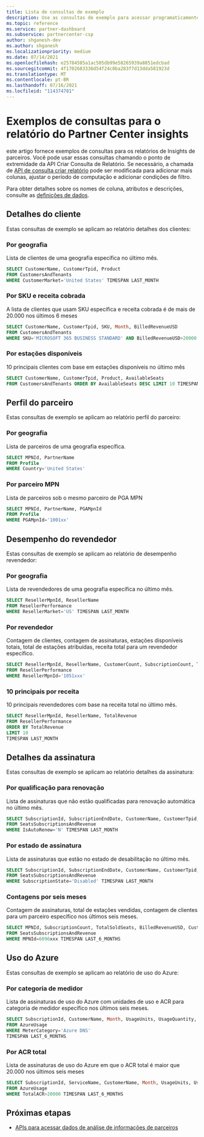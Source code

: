 ```yaml
---
title: Lista de consultas de exemplo
description: Use as consultas de exemplo para acessar programaticamente dados de análise do Revisions do parceiro.
ms.topic: reference
ms.service: partner-dashboard
ms.subservice: partnercenter-csp
author: shganesh-dev
ms.author: shganesh
ms.localizationpriority: medium
ms.date: 07/14/2021
ms.openlocfilehash: e25784585a1ac505db99e58265939a8851edcbad
ms.sourcegitcommit: 4f1702683336d54f24c0ba283f7d13dda581923d
ms.translationtype: MT
ms.contentlocale: pt-BR
ms.lasthandoff: 07/16/2021
ms.locfileid: "114374781"
---
```

# <a name="sample-queries-for-partner-center-insights-report"></a>Exemplos de consultas para o relatório do Partner Center insights

este artigo fornece exemplos de consultas para os relatórios de Insights de parceiros. Você pode usar essas consultas chamando o ponto de extremidade da API Criar Consulta de Relatório. Se necessário, a chamada de [API de consulta criar relatório](insights-programmatic-access-paradigm.md#create-report-query-api) pode ser modificada para adicionar mais colunas, ajustar o período de computação e adicionar condições de filtro.

Para obter detalhes sobre os nomes de coluna, atributos e descrições, consulte as [definições de dados](insights-data-definitions.md).

## <a name="customer-details"></a>Detalhes do cliente

Estas consultas de exemplo se aplicam ao relatório detalhes dos clientes:

### <a name="by-geography"></a>Por geografia

Lista de clientes de uma geografia específica no último mês.

```sql
SELECT CustomerName, CustomerTpid, Product 
FROM CustomersAndTenants 
WHERE CustomerMarket='United States' TIMESPAN LAST_MONTH
```

### <a name="by-sku-and-billed-revenue"></a>Por SKU e receita cobrada

A lista de clientes que usam SKU específica e receita cobrada é de mais de 20.000 nos últimos 6 meses

```sql
SELECT CustomerName, CustomerTpid, SKU, Month, BilledRevenueUSD 
FROM CustomersAndTenants 
WHERE SKU='MICROSOFT 365 BUSINESS STANDARD' AND BilledRevenueUSD>20000 TIMESPAN LAST_6_MONTHS
```

### <a name="by-available-seats"></a>Por estações disponíveis

10 principais clientes com base em estações disponíveis no último mês

```sql
SELECT CustomerName, CustomerTpid, Product, AvailableSeats 
FROM CustomersAndTenants ORDER BY AvailableSeats DESC LIMIT 10 TIMESPAN LAST_MONTH
```

## <a name="partner-profile"></a>Perfil do parceiro

Estas consultas de exemplo se aplicam ao relatório perfil do parceiro:

### <a name="by-geography"></a>Por geografia

Lista de parceiros de uma geografia específica.

```sql
SELECT MPNId, PartnerName 
FROM Profile 
WHERE Country='United States'
```

### <a name="by-mpn-partner"></a>Por parceiro MPN

Lista de parceiros sob o mesmo parceiro de PGA MPN

```sql
SELECT MPNId, PartnerName, PGAMpnId 
FROM Profile 
WHERE PGAMpnId='1001xx'
```

## <a name="reseller-performance"></a>Desempenho do revendedor

Estas consultas de exemplo se aplicam ao relatório de desempenho revendedor:

### <a name="by-geography"></a>Por geografia

Lista de revendedores de uma geografia específica no último mês.

```sql
SELECT ResellerMpnId, ResellerName 
FROM ResellerPerformance 
WHERE ResellerMarket='US' TIMESPAN LAST_MONTH
```

### <a name="by-reseller"></a>Por revendedor

Contagem de clientes, contagem de assinaturas, estações disponíveis totais, total de estações atribuídas, receita total para um revendedor específico.

```sql
SELECT ResellerMpnId, ResellerName, CustomerCount, SubscriptionCount, TotalAvailableSeats, TotalAssignedSeats, TotalRevenue 
FROM ResellerPerformance 
WHERE ResellerMpnId='1051xxx'
```

### <a name="top-10-by-revenue"></a>10 principais por receita

10 principais revendedores com base na receita total no último mês.

```sql
SELECT ResellerMpnId, ResellerName, TotalRevenue 
FROM ResellerPerformance 
ORDER BY TotalRevenue 
LIMIT 10 
TIMESPAN LAST_MONTH
```

## <a name="subscription-details"></a>Detalhes da assinatura

Estas consultas de exemplo se aplicam ao relatório detalhes da assinatura:

### <a name="by-renewal-eligibility"></a>Por qualificação para renovação

Lista de assinaturas que não estão qualificadas para renovação automática no último mês.

```sql
SELECT SubscriptionId, SubscriptionEndDate, CustomerName, CustomerTpid, Product 
FROM SeatsSubscriptionsAndRevenue 
WHERE IsAutoRenew='N' TIMESPAN LAST_MONTH
```

### <a name="by-subscription-state"></a>Por estado de assinatura

Lista de assinaturas que estão no estado de desabilitação no último mês.

```sql
SELECT SubscriptionId, SubscriptionEndDate, CustomerName, CustomerTpid, Product 
FROM SeatsSubscriptionsAndRevenue 
WHERE SubscriptionState='Disabled' TIMESPAN LAST_MONTH
```

### <a name="counts-for-six-months"></a>Contagens por seis meses

Contagem de assinaturas, total de estações vendidas, contagem de clientes para um parceiro específico nos últimos seis meses.

```sql
SELECT MPNId, SubscriptionCount, TotalSoldSeats, BilledRevenueUSD, CustomerCount 
FROM SeatsSubscriptionsAndRevenue 
WHERE MPNId=6096xxx TIMESPAN LAST_6_MONTHS
```

## <a name="azure-usage"></a>Uso do Azure

Estas consultas de exemplo se aplicam ao relatório de uso do Azure:

### <a name="by-meter-category"></a>Por categoria de medidor

Lista de assinaturas de uso do Azure com unidades de uso e ACR para categoria de medidor específico nos últimos seis meses.

```sql
SELECT SubscriptionId, CustomerName, Month, UsageUnits, UsageQuantity, TotalACR 
FROM AzureUsage 
WHERE MeterCategory='Azure DNS' 
TIMESPAN LAST_6_MONTHS
```

### <a name="by-total-acr"></a>Por ACR total

Lista de assinaturas de uso do Azure em que o ACR total é maior que 20.000 nos últimos seis meses

```sql
SELECT SubscriptionId, ServiceName, CustomerName, Month, UsageUnits, UsageQuantity, TotalACR 
FROM AzureUsage 
WHERE TotalACR>20000 TIMESPAN LAST_6_MONTHS
```

## <a name="next-steps"></a>Próximas etapas

- [APIs para acessar dados de análise de informações de parceiros](insights-programmatic-analytics-available-api.md)